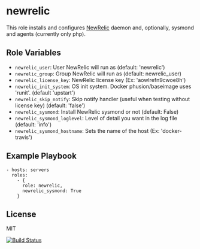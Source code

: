 newrelic
========

This role installs and configures [NewRelic](https://newrelic.com/) daemon and, optionally, sysmond and agents (currently only php).

Role Variables
--------------

- `newrelic_user`: User NewRelic will run as (default: 'newrelic')
- `newrelic_group`:  Group NewRelic will run as (default: newrelic_user)
- `newrelic_license_key`: NewRelic license key (Ex: 'aowlrefn9cwoe8h')
- `newrelic_init_system`: OS init system. Docker phusion/baseimage uses 'runit'. (default 'upstart')
- `newrelic_skip_notify`: Skip notify handler (useful when testing without license key) (default: 'false')
- `newrelic_sysmond`:  Install NewRelic sysmond or not (default: False)
- `newrelic_sysmond_loglevel`: Level of detail you want in the log file (default: 'info')
- `newrelic_sysmond_hostname`: Sets the name of the host (Ex: 'docker-travis')

Example Playbook
----------------

    - hosts: servers
      roles:
        - {
          role: newrelic,
          newrelic_sysmond: True
        }

License
-------

MIT

[![Build Status](https://travis-ci.org/dpujadas/ansible-role-newrelic.svg?branch=master)](https://travis-ci.org/dpujadas/ansible-role-newrelic)
